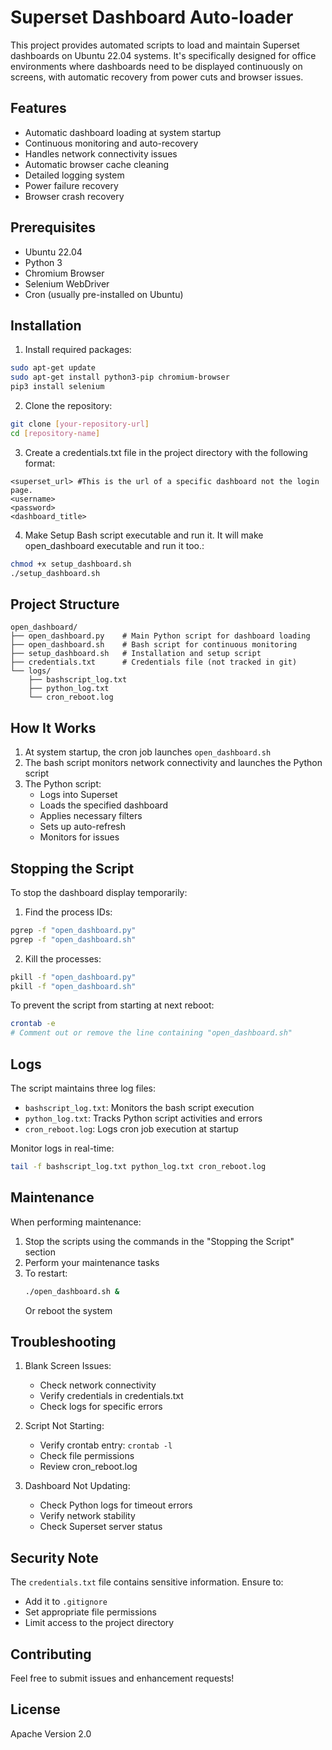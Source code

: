 # Superset Dashboard Auto-loader

This project provides automated scripts to load and maintain Superset dashboards on Ubuntu 22.04 systems. It's specifically designed for office environments where dashboards need to be displayed continuously on screens, with automatic recovery from power cuts and browser issues.

## Features

- Automatic dashboard loading at system startup
- Continuous monitoring and auto-recovery
- Handles network connectivity issues
- Automatic browser cache cleaning
- Detailed logging system
- Power failure recovery
- Browser crash recovery

## Prerequisites

- Ubuntu 22.04
- Python 3
- Chromium Browser
- Selenium WebDriver
- Cron (usually pre-installed on Ubuntu)

## Installation

1. Install required packages:
```bash
sudo apt-get update
sudo apt-get install python3-pip chromium-browser
pip3 install selenium
```

2. Clone the repository:
```bash
git clone [your-repository-url]
cd [repository-name]
```

3. Create a credentials.txt file in the project directory with the following format:
```
<superset_url> #This is the url of a specific dashboard not the login page.
<username>
<password>
<dashboard_title>
```

4. Make Setup Bash script executable and run it. It will make open_dashboard executable and run it too.:
```bash
chmod +x setup_dashboard.sh
./setup_dashboard.sh
```

## Project Structure

```
open_dashboard/
├── open_dashboard.py    # Main Python script for dashboard loading
├── open_dashboard.sh    # Bash script for continuous monitoring
├── setup_dashboard.sh   # Installation and setup script
├── credentials.txt      # Credentials file (not tracked in git)
└── logs/
    ├── bashscript_log.txt
    ├── python_log.txt
    └── cron_reboot.log
```

## How It Works

1. At system startup, the cron job launches `open_dashboard.sh`
2. The bash script monitors network connectivity and launches the Python script
3. The Python script:
   - Logs into Superset
   - Loads the specified dashboard
   - Applies necessary filters
   - Sets up auto-refresh
   - Monitors for issues

## Stopping the Script

To stop the dashboard display temporarily:

1. Find the process IDs:
```bash
pgrep -f "open_dashboard.py"
pgrep -f "open_dashboard.sh"
```

2. Kill the processes:
```bash
pkill -f "open_dashboard.py"
pkill -f "open_dashboard.sh"
```

To prevent the script from starting at next reboot:
```bash
crontab -e
# Comment out or remove the line containing "open_dashboard.sh"
```

## Logs

The script maintains three log files:
- `bashscript_log.txt`: Monitors the bash script execution
- `python_log.txt`: Tracks Python script activities and errors
- `cron_reboot.log`: Logs cron job execution at startup

Monitor logs in real-time:
```bash
tail -f bashscript_log.txt python_log.txt cron_reboot.log
```

## Maintenance

When performing maintenance:
1. Stop the scripts using the commands in the "Stopping the Script" section
2. Perform your maintenance tasks
3. To restart:
   ```bash
   ./open_dashboard.sh &
   ```
   Or reboot the system

## Troubleshooting

1. Blank Screen Issues:
   - Check network connectivity
   - Verify credentials in credentials.txt
   - Check logs for specific errors

2. Script Not Starting:
   - Verify crontab entry: `crontab -l`
   - Check file permissions
   - Review cron_reboot.log

3. Dashboard Not Updating:
   - Check Python logs for timeout errors
   - Verify network stability
   - Check Superset server status

## Security Note

The `credentials.txt` file contains sensitive information. Ensure to:
- Add it to `.gitignore`
- Set appropriate file permissions
- Limit access to the project directory

## Contributing

Feel free to submit issues and enhancement requests!

## License

Apache Version 2.0
